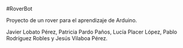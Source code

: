 #RoverBot

Proyecto de un rover para el aprendizaje de Arduino.


Javier Lobato Pérez, Patricia Pardo Paños, Lucía Placer López, Pablo Rodríguez Robles y Jesús Vilaboa Pérez.
